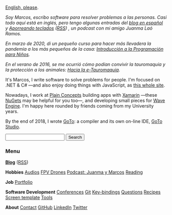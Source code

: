 [English, please](#english).

*Soy Marcos, escribo software para resolver problemas a las personas.
Casi todo aquí está en inglés, pero tengo
algunas entradas del [blog en español](/?i=blog-es)
y
[Aporreando teclados](https://www.ivoox.com/podcast-aporreando-teclados_sq_f11142253_1.html)
([RSS](https://www.ivoox.com/podcast-aporreando-teclados_fg_f11142253_filtro_1.xml))
, un podcast con mi amigo Juanma Laó Ramos.*

*En marzo de 2020, di un pequeño curso para hacer más llevadera la pandemia a los más pequeños de la casa:
[Introducción a la Programación para Niños](?i=ipn).*

*En el verano de 2016, se me ocurrió cómo podían convivir la tauromaquia y la protección a los animales:
[Hacia la e-Tauromaquia](?i=Hacia-la-e-Tauromaquia--Una-propuesta-para-la-convivencia-y-el-emprendimiento-fe84192e75c4).*

<span id="english" />

It's Marcos, I write software to solve problems for people.
I'm focused on .NET & C# —and also enjoy doing things with JavaScript,
as [this whole site](https://github.com/MarcosCobena/marcoscobena.github.io).

Nowadays, I work at [Plain Concepts](http://www.plainconcepts.com) building apps with
[Xamarin](http://www.xamarin.com) —these [NuGets](https://www.nuget.org/profiles/MarcosCobena) may
be helpful for you too—, and developing small pieces for [Wave Engine](http://www.waveengine.net).
I'm happy here rounded by friends coming from my University years.

By the end of 2018, I wrote [GoTo](?i=goto): a compiler and its own on-line IDE, [GoTo Studio](goto-studio).

<form action="https://www.google.com/search" class="center" method="get" name="searchform">
    <input name="sitesearch" type="hidden" value="marcoscobena.com">
    <input autocomplete="on" class="form-control search" name="q" required="required" type="text">
    <button class="button" type="submit">Search</button>
</form>

### Menu

[**Blog**](/?i=blog) ([RSS](feed.rss))

<div id="posts-latest"></div>

<script src="items/home.js"></script>

**Hobbies** [Audios](/?i=audios) [FPV Drones](/?i=drones) [Podcast: Juanma y Marcos](?i=juanma-y-marcos) [Reading](/?i=reading)

**Job** [Portfolio](/?i=portfolio)

**Software Development** [Conferences](/?i=conferences) [Git](/?i=git)
[Key-bindings](/?i=key-bindings) [Questions](/?i=questions) [Recipes](/?i=recipes) [Screen
template](/?i=screen-template) [Tools](/?i=tools)

**About** [Contact](/?i=contact) [GitHub](https://github.com/MarcosCobena) [LinkedIn](https://www.linkedin.com/in/MarcosCobena) [Twitter](https://twitter.com/1Marcos2Cobena)
